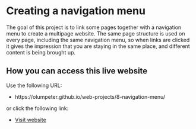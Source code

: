 # Creating a navigation menu

The goal of this project is to link some pages together with a navigation menu to create a multipage website. The same page structure is used on every page, including the same navigation menu, so when links are clicked it gives the impression that you are staying in the same place, and different content is being brought up.

## How you can access this live website
<p>Use the following URL:</p>
<ul>
  <li>https://olumpeter.github.io/web-projects/8-navigation-menu/</li>
</ul>
<p>or click the following link:</p> 
<ul>
  <li><a href="https://olumpeter.github.io/web-projects/8-navigation-menu/">
    Visit website</a></li>
</ul>



